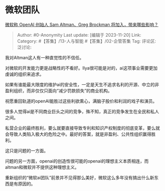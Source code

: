 # 微软团队
[微软称 OpenAI 创始人 Sam Altman、Greg Brockman 将加入，带来哪些影响？](https://www.zhihu.com/question/630962018/answer/3295878069)

> Author: #0-Anonymity
> Last update: [编辑于 2023-11-20]
> Link:
> Category:  #【答集】/13-人与智能 #【答集】/02-企管答集 
> Tag:
> 评论区:
> 泛讨论:

我对Altman这人有一种直觉性的不信任。

对微软的开发能力更是战略性的不看好。Ilya很可能是对的，ai这项事业需要更加虔诚的组织来追求。

如果有谁能最大限度的维护ai的安全性，一定是天生不追求名利的开源、中立的非盈利组织，而非仅仅只面向“减少罚款损失”的商业机构。

祝愿重回轨道的openAI能胜过这些利欲熏心，满脑子股价和利润的戏子和演员。

很多人觉得ai是不同商业巨头之间的竞争，殊不知，真正的竞争发生在全民和私人之间。

私营企业的最终胜利，要么就要直接导致专利和知识产权制度的彻底变革，要么就会导致人类陷入极大的危险之中。最好的答案，就是非盈利、公共性组织赢得胜利。

这只是问题的一方面。

问题的另一方面，openai的创造性很可能的openai的理想主义本质相连，而altman和微软并不提供这种理想主义。

重新组织的“微软ai团队”前景并不见得那么美好，微软这么多年没有搞出什么新东西是有原因的。